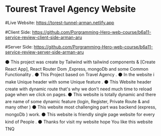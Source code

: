 # Tourest Travel Agency Website

#Live Website: https://torest-tunnel-arman.netlify.app

#Client Side: https://github.com/Porgramming-Hero-web-course/b6a11-service-review-client-side-arman-aru

#Server Side: https://github.com/Porgramming-Hero-web-course/b6a11-service-review-server-side-arman-aru

⚫ This project was create by Tailwind with tailwind components & [Create React App], React Router Dom ,Express, mongoDb and some Common Functionality .
⚫ This Project based on Travel Agency .
⚫ In the website i make Unique header with some Unique feature .
⚫ This Website header create with dynamic route that's why we don't need much time to reload page when we click on pages.
⚫ This website is totally dynamic and there are name of some dynamic feature (login, Register, Private Route & and many other )
⚫ This website most challenging part was backend (express, mongoDb ) work.
⚫ This website is friendly single page website for every kind of People .
⚫ Thanks for visit my website hope You like this website TNQ